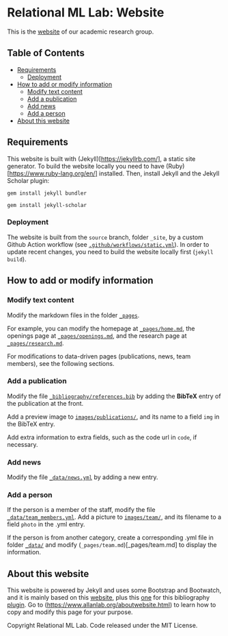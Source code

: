 # Relational ML Lab: Website

This is the [website](https://relationalml.github.io) of our academic research group.

## Table of Contents

* [Requirements](#requirements)
    * [Deployment](#deployment)
* [How to add or modify information](#how-to-add-or-modify-information)
    * [Modify text content](#modify-the-websites-text-content)
    * [Add a publication](#add-a-publication)
    * [Add news](#add-news)
    * [Add a person](#add-a-person)
* [About this website](#about-this-website)

## Requirements

This website is built with (Jekyll)[https://jekyllrb.com/], a static site generator. To build the website locally you need to have (Ruby)[https://www.ruby-lang.org/en/] installed. Then, install Jekyll and the Jekyll Scholar plugin:

```gem install jekyll bundler```

```gem install jekyll-scholar```

### Deployment

The website is built from the `source` branch, folder `_site`, by a custom Github Action workflow (see [`.github/workflows/static.yml`](.github/workflows/static.yml)). In order to update recent changes, you need to build the website locally first (`jekyll build`).

## How to add or modify information

### Modify text content

Modify the markdown files in the folder [`_pages`](_pages).

For example, you can modify the homepage at [`_pages/home.md`](_pages/home.md), the openings page at [`_pages/openings.md`](_pages/openings.md), and the research page at [`_pages/research.md`](_pages/research.md).

For modifications to data-driven pages (publications, news, team members), see the following sections.

### Add a publication

Modify the file [`_bibliography/references.bib`](_bibliography/references.bib) by adding the **BibTeX** entry of the publication at the front.

Add a preview image to [`images/publications/`](images/publications/), and its name to a field `img` in the BibTeX entry.

Add extra information to extra fields, such as the code url in `code`, if necessary.

### Add news

Modify the file [`_data/news.yml`](_data/news.yml) by adding a new entry.

### Add a person

If the person is a member of the staff, modify the file [`_data/team_members.yml`](_data/team_members.yml). Add a picture to [`images/team/`](images/team/), and its filename to a field `photo` in the .yml entry.

If the person is from another category, create a corresponding .yml file in folder [`_data/`](_data/) and modify (`_pages/team.md`)[_pages/team.md] to display the information.

## About this website

This website is powered by Jekyll and uses some Bootstrap and Bootwatch, and it is mainly based on this [website](https://allanlab.org), plus this [one](https://alshedivat.github.io/al-folio/) for this bibliography [plugin](https://github.com/inukshuk/jekyll-scholar). Go to (https://www.allanlab.org/aboutwebsite.html) to learn how to copy and modify this page for your purpose.

Copyright Relational ML Lab. Code released under the MIT License.